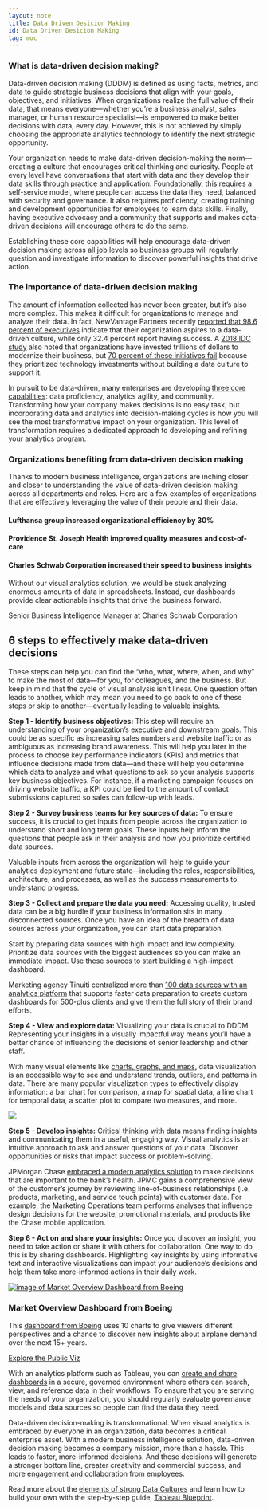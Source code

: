 ```yaml
---
layout: note
title: Data Driven Desicion Making
id: Data Driven Desicion Making
tag: moc
---
```


### What is data-driven decision making?
Data-driven decision making (DDDM) is defined as using facts, metrics, and data to guide strategic business decisions that align with your goals, objectives, and initiatives. When organizations realize the full value of their data, that means everyone—whether you’re a business analyst, sales manager, or human resource specialist—is empowered to make better decisions with data, every day. However, this is not achieved by simply choosing the appropriate analytics technology to identify the next strategic opportunity.

Your organization needs to make data-driven decision-making the norm—creating a culture that encourages critical thinking and curiosity. People at every level have conversations that start with data and they develop their data skills through practice and application. Foundationally, this requires a self-service model, where people can access the data they need, balanced with security and governance. It also requires proficiency, creating training and development opportunities for employees to learn data skills. Finally, having executive advocacy and a community that supports and makes data-driven decisions will encourage others to do the same.

Establishing these core capabilities will help encourage data-driven decision making across all job levels so business groups will regularly question and investigate information to discover powerful insights that drive action.
  
### The importance of data-driven decision making
The amount of information collected has never been greater, but it’s also more complex. This makes it difficult for organizations to manage and analyze their data. In fact, NewVantage Partners recently [reported that 98.6 percent of executives](http://newvantage.com/wp-content/uploads/2018/01/Big-Data-Executive-Survey-2018-Findings.pdf) indicate that their organization aspires to a data-driven culture, while only 32.4 percent report having success. A [2018 IDC study](https://hbr.org/2019/03/digital-transformation-is-not-about-technology) also noted that organizations have invested trillions of dollars to modernize their business, but [70 percent of these initiatives fail](https://www.forbes.com/sites/forbestechcouncil/2018/03/13/why-digital-transformations-fail-closing-the-900-billion-hole-in-enterprise-strategy/#3cc39e2c7b8b) because they prioritized technology investments without building a data culture to support it.

In pursuit to be data-driven, many enterprises are developing [three core capabilities](https://help.tableau.com/current/blueprint/en-us/bp_core_capabilities_of_data_driven.htm): data proficiency, analytics agility, and community. Transforming how your company makes decisions is no easy task, but incorporating data and analytics into decision-making cycles is how you will see the most transformative impact on your organization. This level of transformation requires a dedicated approach to developing and refining your analytics program.



### Organizations benefiting from data-driven decision making

Thanks to modern business intelligence, organizations are inching closer and closer to understanding the value of data-driven decision making across all departments and roles. Here are a few examples of organizations that are effectively leveraging the value of their people and their data.

#### Lufthansa group increased organizational efficiency by 30%

#### Providence St. Joseph Health improved quality measures and cost-of-care

#### Charles Schwab Corporation increased their speed to business insights

Without our visual analytics solution, we would be stuck analyzing enormous amounts of data in spreadsheets. Instead, our dashboards provide clear actionable insights that drive the business forward.

Senior Business Intelligence Manager at Charles Schwab Corporation

  

6 steps to effectively make data-driven decisions
-------------------------------------------------

These steps can help you can find the “who, what, where, when, and why” to make the most of data—for you, for colleagues, and the business. But keep in mind that the cycle of visual analysis isn’t linear. One question often leads to another, which may mean you need to go back to one of these steps or skip to another—eventually leading to valuable insights.

**Step 1 - Identify business objectives:** This step will require an understanding of your organization’s executive and downstream goals. This could be as specific as increasing sales numbers and website traffic or as ambiguous as increasing brand awareness. This will help you later in the process to choose key performance indicators (KPIs) and metrics that influence decisions made from data—and these will help you determine which data to analyze and what questions to ask so your analysis supports key business objectives. For instance, if a marketing campaign focuses on driving website traffic, a KPI could be tied to the amount of contact submissions captured so sales can follow-up with leads.

**Step 2 - Survey business teams for key sources of data:** To ensure success, it is crucial to get inputs from people across the organization to understand short and long term goals. These inputs help inform the questions that people ask in their analysis and how you prioritize certified data sources.

Valuable inputs from across the organization will help to guide your analytics deployment and future state—including the roles, responsibilities, architecture, and processes, as well as the success measurements to understand progress.

**Step 3 - Collect and prepare the data you need:** Accessing quality, trusted data can be a big hurdle if your business information sits in many disconnected sources. Once you have an idea of the breadth of data sources across your organization, you can start data preparation.

Start by preparing data sources with high impact and low complexity. Prioritize data sources with the biggest audiences so you can make an immediate impact. Use these sources to start building a high-impact dashboard.

Marketing agency Tinuiti centralized more than [100 data sources with an analytics platform](https://www.tableau.com/solutions/customer/tinuiti-centralizes-marketing-data-in-tableau-prep-scales-marketing-analytics) that supports faster data preparation to create custom dashboards for 500-plus clients and give them the full story of their brand efforts.

**Step 4 - View and explore data:** Visualizing your data is crucial to DDDM. Representing your insights in a visually impactful way means you’ll have a better chance of influencing the decisions of senior leadership and other staff.

With many visual elements like [charts, graphs, and maps](https://www.tableau.com/learn/whitepapers/which-chart-or-graph-is-right-for-you), data visualization is an accessible way to see and understand trends, outliers, and patterns in data. There are many popular visualization types to effectively display information: a bar chart for comparison, a map for spatial data, a line chart for temporal data, a scatter plot to compare two measures, and more.

![](https://cdns.tblsft.com/sites/default/files/pages/data_visualization_example.gif)

**Step 5 - Develop insights:** Critical thinking with data means finding insights and communicating them in a useful, engaging way. Visual analytics is an intuitive approach to ask and answer questions of your data. Discover opportunities or risks that impact success or problem-solving.

JPMorgan Chase [embraced a modern analytics solution](https://www.tableau.com/solutions/customer/jpmorgan-chase-chooses-tableau-enable-self-service-analytics-keeping-rapid?__src=liftigniter&__widget=learn-recs-li&li_source=LI&li_medium=learn-recs-li) to make decisions that are important to the bank’s health. JPMC gains a comprehensive view of the customer’s journey by reviewing line-of-business relationships (i.e. products, marketing, and service touch points) with customer data. For example, the Marketing Operations team performs analyses that influence design decisions for the website, promotional materials, and products like the Chase mobile application.

**Step 6 - Act on and share your insights:** Once you discover an insight, you need to take action or share it with others for collaboration. One way to do this is by sharing dashboards. Highlighting key insights by using informative text and interactive visualizations can impact your audience’s decisions and help them take more-informed actions in their daily work.

 [![image of Market Overview Dashboard from Boeing](https://www.tableau.com/sites/default/files/boeingviz_copy.png)](https://www.tableau.com/learn/articles/data-driven-decision-making#content-204800) 

### Market Overview Dashboard from Boeing

This [dashboard from Boeing](https://public.tableau.com/profile/theboeingcompany#!/vizhome/CMO_1/GlobalOverview) uses 10 charts to give viewers different perspectives and a chance to discover new insights about airplane demand over the next 15+ years.

[Explore the Public Viz](https://www.tableau.com/learn/articles/data-driven-decision-making#content-204800)

With an analytics platform such as Tableau, you can [create and share dashboards](https://www.tableau.com/learn/articles/business-intelligence-dashboards-examples) in a secure, governed environment where others can search, view, and reference data in their workflows. To ensure that you are serving the needs of your organization, you should regularly evaluate governance models and data sources so people can find the data they need.

Data-driven decision-making is transformational. When visual analytics is embraced by everyone in an organization, data becomes a critical enterprise asset. With a modern business intelligence solution, data-driven decision making becomes a company mission, more than a hassle. This leads to faster, more-informed decisions. And these decisions will generate a stronger bottom line, greater creativity and commercial success, and more engagement and collaboration from employees.

Read more about the [elements of strong Data Cultures](https://www.tableau.com/data-culture) and learn how to build your own with the step-by-step guide, [Tableau Blueprint](https://www.tableau.com/learn/blueprint).





